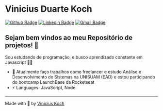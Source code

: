 # Vinicius Duarte Koch 

[![Github Badge](https://img.shields.io/badge/-Github-000?style=flat-square&logo=Github&logoColor=white&link=https://github.com/vanessakoch)](https://github.com/ViniciusMDuarte)
[![Linkedin Badge](https://img.shields.io/badge/-LinkedIn-blue?style=flat-square&logo=Linkedin&logoColor=white&link=https://www.linkedin.com/in/https://www.linkedin.com/in/viniciusmduarte//)](https://www.linkedin.com/in/vanessa-ribeiro-koch-134792b8/)
[![Gmail Badge](https://img.shields.io/badge/-Gmail-c14438?style=flat-square&logo=Gmail&logoColor=white&link=mailto:vduartejs@gmail.com)](mailto:vduartejs@gmail.com)



## Sejam bem vindos ao meu Repositório de projetos! 🙋  <br />
Sou estudando de programação, e busco aprendizado constante em Javascript  👨‍💻 

- 🔭 Atualmente faço trabalhos como freelancer e estudo Análise e Desenvolvimento de Sistemas na UNISUAM (EAD) e estou participando do bootcamp LaunchBase da Rocketseat
-  ⚡ Languages: JavaScript, Node.

---
Made with 💜 by [Vinicius Koch](https://github.com/ViniciusMDuarte)

